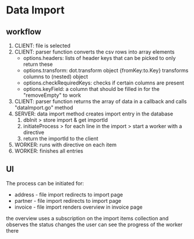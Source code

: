 # Data Import

## workflow

1. CLIENT: file is selected
2. CLIENT: parser function converts the csv rows into array elements
   - options.headers: lists of header keys that can be picked to only return these
   - options.transform: dot.transform object {fromKey:to.Key} transforms columns to (nested) object
   - options.checkRequiredKeys: checks if certain columns are present
   - options.keyField: a column that should be filled in for the "removeEmpty" to work
3. CLIENT: parser function returns the array of data in a callback and calls "dataImport.go" method
4. SERVER: data import method creates import entry in the database
   1. dbInit > store import & get importId
   2. initiateProcess > for each line in the import > start a worker with a directive
   3. return the importId to the client
5. WORKER: runs with directive on each item
6. WORKER: finishes all entries

## UI

The process can be initiated for:

- address - file import redirects to import page
- partner - file import redirects to import page
- invoice - file import renders overview in invoice page

the overview uses a subscription on the import items collection and observes the status changes
the user can see the progress of the worker there
